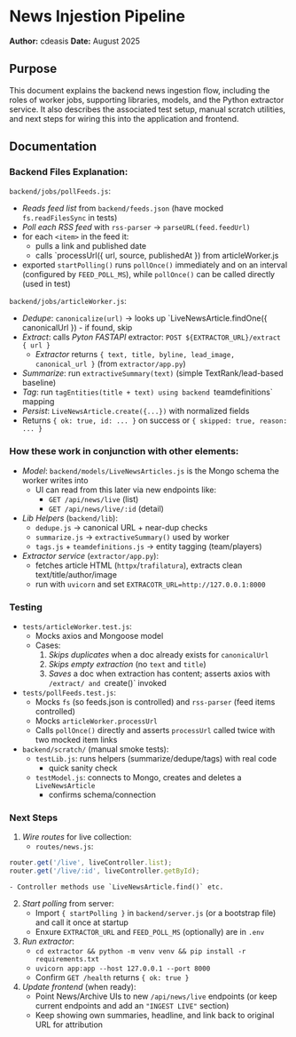 # News Injestion Pipeline

**Author:** cdeasis
**Date:** August 2025

## Purpose
This document explains the backend news ingestion flow, including the roles of worker jobs, supporting libraries, models, and the Python extractor service. It also describes the associated test setup, manual scratch utilities, and next steps for wiring this into the application and frontend.

## Documentation

### Backend Files Explanation:

`backend/jobs/pollFeeds.js`:
- *Reads feed list* from `backend/feeds.json` (have mocked `fs.readFilesSync` in tests)
- *Poll each RSS feed* with `rss-parser` &rarr; `parseURL(feed.feedUrl)`
- for each `<item>` in the feed it:
    - pulls a link and published date
    - calls `processUrl({ url, source, publishedAt }) from articleWorker.js
- exported `startPolling()` runs `pollOnce()` immediately and on an interval (configured by `FEED_POLL_MS`), while `pollOnce()` can be called directly (used in test)

`backend/jobs/articleWorker.js`:
- *Dedupe*: `canonicalize(url)` &rarr; looks up `LiveNewsArticle.findOne({ canonicalUrl }) - if found, skip
- *Extract*: calls *Pyton FASTAPI* extractor: `POST ${EXTRACTOR_URL}/extract { url }`
    - *Extractor* returns `{ text, title, byline, lead_image, canonical_url }` (from `extractor/app.py`)
- *Summarize*: run `extractiveSummary(text)` (simple TextRank/lead-based baseline)
- *Tag*: run `tagEntities(title + text) using backend `teamdefinitions` mapping
- *Persist*: `LiveNewsArticle.create({...})` with normalized fields
- Returns `{ ok: true, id: ... }` on success or `{ skipped: true, reason: ... }`

### How these work in conjunction with other elements:
- *Model*:  `backend/models/LiveNewsArticles.js` is the Mongo schema the worker writes into
    - UI can read from this later via new endpoints like:
        - `GET /api/news/live` (list)
        - `GET /api/news/live/:id` (detail)
- *Lib Helpers* (`backend/lib`):
    - `dedupe.js` &rarr; canonical URL + near-dup checks
    - `summarize.js` &rarr; `extractiveSummary()` used by worker
    - `tags.js` + `teamdefinitions.js` &rarr; entity tagging (team/players)
- *Extractor service* (`extractor/app.py`):
    - fetches article HTML (`httpx`/`trafilatura`), extracts clean text/title/author/image
    - run with `uvicorn` and set `EXTRACOTR_URL=http://127.0.0.1:8000`

### Testing
- `tests/articleWorker.test.js`:
    - Mocks axios and Mongoose model
    - Cases:
        1. *Skips duplicates* when a doc already exists for `canonicalUrl`
        2. *Skips empty extraction* (no `text` and `title`)
        3. *Saves* a doc when extraction has content; asserts axios with `/extract/ and `create()` invoked
- `tests/pollFeeds.test.js`:
    - Mocks `fs` (so feeds.json is controlled) and `rss-parser` (feed items controlled)
    - Mocks `articleWorker.processUrl`
    - Calls `pollOnce()` directly and asserts `processUrl` called twice with two mocked item links
- `backend/scratch/` (manual smoke tests):
    - `testLib.js`: runs helpers (summarize/dedupe/tags) with real code
        - quick sanity check
    - `testModel.js`: connects to Mongo, creates and deletes a `LiveNewsArticle`
        - confirms schema/connection

### Next Steps
1. *Wire routes* for live collection:
    - `routes/news.js`:
```js
router.get('/live', liveController.list);
router.get('/live/:id', liveController.getById);
```
    - Controller methods use `LiveNewsArticle.find()` etc.
2. *Start polling* from server:
    - Import `{ startPolling }` in `backend/server.js` (or a bootstrap file) and call it once at startup
    - Enxure `EXTRACTOR_URL` and `FEED_POLL_MS` (optionally) are in `.env`
3. *Run extractor*:
    - `cd extractor && python -m venv venv && pip install -r requirements.txt`
    - `uvicorn app:app --host 127.0.0.1 --port 8000`
    - Confirm `GET /health` returns `{ ok: true }`
4. *Update frontend* (when ready):
    - Point News/Archive UIs to new `/api/news/live` endpoints (or keep current endpoints and add an `"INGEST LIVE"` section)
    - Keep showing own summaries, headline, and link back to original URL for attribution